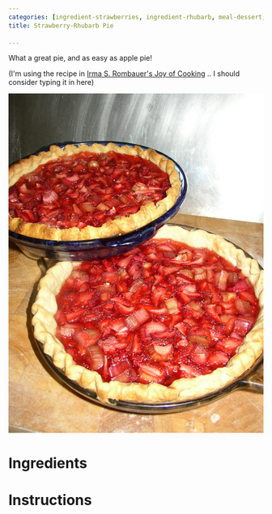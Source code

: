 ```yaml
---
categories: [ingredient-strawberries, ingredient-rhubarb, meal-dessert, cookbook-joy-of-cooking]
title: Strawberry-Rhubarb Pie

---
```

What a great pie, and as easy as apple pie!

(I'm using the recipe in [Irma S. Rombauer's Joy of Cooking](irma-s--rombauer-s-joy-of-cook.html) .. I should consider typing it in here)

![](/img/StrawberyRhubarb.JPG)
# Ingredients

# Instructions


